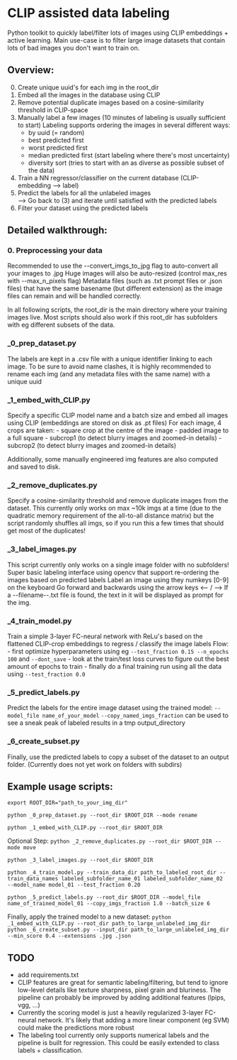 # CLIP assisted data labeling
Python toolkit to quickly label/filter lots of images using CLIP embeddings + active learning.
Main use-case is to filter large image datasets that contain lots of bad images you don't want to train on.

## Overview:
0. Create unique uuid's for each img in the root_dir
1. Embed all the images in the database using CLIP
2. Remove potential duplicate images based on a cosine-similarity threshold in CLIP-space
3. Manually label a few images (10 minutes of labeling is usually sufficient to start)
Labeling supports ordering the images in several different ways:
    - by uuid (= random)
    - best predicted first
    - worst predicted first
    - median predicted first (start labeling where there's most uncertainty)
    - diversity sort (tries to start with an as diverse as possible subset of the data)
4. Train a NN regressor/classifier on the current database (CLIP-embedding --> label)
5. Predict the labels for all the unlabeled images	
	--> Go back to (3) and iterate until satisfied with the predicted labels
6. Filter your dataset using the predicted labels


## Detailed walkthrough:

### 0. Preprocessing your data
Recommended to use the --convert_imgs_to_jpg flag to auto-convert all your images to .jpg
Huge images will also be auto-resized (control max_res with --max_n_pixels flag)
Metadata files (such as .txt prompt files or .json files) that have the same basename (but different extension) as the image files can remain and will be handled correctly.

In all following scripts, the root_dir is the main directory where your training images live.
Most scripts should also work if this root_dir has subfolders with eg different subsets of the data.

### _0_prep_dataset.py
The labels are kept in a .csv file with a unique identifier linking to each image.
To be sure to avoid name clashes, it is highly recommended to rename each img (and any metadata files with the same name) with a unique uuid

### _1_embed_with_CLIP.py
Specify a specific CLIP model name and a batch size and embed all images using CLIP (embeddings are stored on disk as .pt files)
For each image, 4 crops are taken:
	- square crop at the centre of the image
	- padded image to a full square
	- subcrop1 (to detect blurry images and zoomed-in details)
	- subcrop2 (to detect blurry images and zoomed-in details)
	
Additionally, some manually engineered img features are also computed and saved to disk.
	
### _2_remove_duplicates.py
Specify a cosine-similarity threshold and remove duplicate images from the dataset.
This currently only works on max ~10k imgs at a time (due to the quadratic memory requirement of the all-to-all distance matrix)
but the script randomly shuffles all imgs, so if you run this a few times that should get most of the duplicates!

### _3_label_images.py
This script currently only works on a single image folder with no subfolders!
Super basic labeling interface using opencv that support re-ordering the images based on predicted labels
Label an image using they numkeys [0-9] on the keyboard
Go forward and backwards using the arrow keys <-- / -->
If a --filename--.txt file is found, the text in it will be displayed as prompt for the img.

### _4_train_model.py
Train a simple 3-layer FC-neural network with ReLu's based on the flattened CLIP-crop embeddings to regress / classify the image labels
Flow:
	- first optimize hyperparameters using eg `--test_fraction 0.15 --n_epochs 100` and `--dont_save`
	- look at the train/test loss curves to figure out the best amount of epochs to train
	- finally do a final training run using all the data using `--test_fraction 0.0`

### _5_predict_labels.py
Predict the labels for the entire image dataset using the trained model: `--model_file name_of_your_model`
`--copy_named_imgs_fraction` can be used to see a sneak peak of labeled results in a tmp output_directory

### _6_create_subset.py
Finally, use the predicted labels to copy a subset of the dataset to an output folder.
(Currently does not yet work on folders with subdirs)

## Example usage scripts:

`export ROOT_DIR="path_to_your_img_dir"`

`python _0_prep_dataset.py --root_dir $ROOT_DIR --mode rename`

`python _1_embed_with_CLIP.py --root_dir $ROOT_DIR`

Optional Step:
`python _2_remove_duplicates.py --root_dir $ROOT_DIR --mode move`

`python _3_label_images.py --root_dir $ROOT_DIR`

`python _4_train_model.py --train_data_dir path_to_labeled_root_dir --train_data_names labeled_subfolder_name_01 labeled_subfolder_name_02  --model_name model_01 --test_fraction 0.20`

`python _5_predict_labels.py --root_dir $ROOT_DIR --model_file name_of_trained_model_01 --copy_imgs_fraction 1.0 --batch_size 6`

Finally, apply the trained model to a new dataset:
`python _1_embed_with_CLIP.py --root_dir path_to_large_unlabeled_img_dir`
`python _6_create_subset.py --input_dir path_to_large_unlabeled_img_dir --min_score 0.4 --extensions .jpg .json`

## TODO
- add requirements.txt
- CLIP features are great for semantic labeling/filtering, but tend to ignore low-level details like texture sharpness, pixel grain and bluriness.
The pipeline can probably be improved by adding additional features (lpips, vgg, ...)
- Currently the scoring model is just a heavily regularized 3-layer FC-neural network. It's likely that adding a more linear component (eg SVM) could make the predictions more robust
- The labeling tool currently only supports numerical labels and the pipeline is built for regression. This could be easily extended to class labels + classification.

